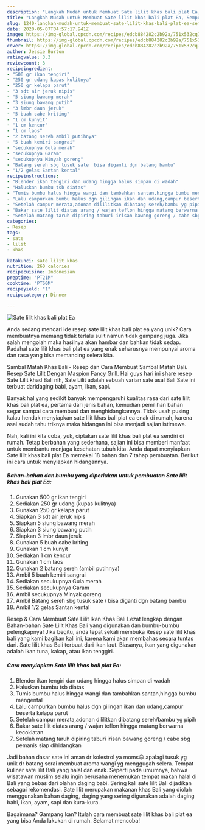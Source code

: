 ```yaml
---
description: "Langkah Mudah untuk Membuat Sate lilit khas bali plat Ea, Sempurna"
title: "Langkah Mudah untuk Membuat Sate lilit khas bali plat Ea, Sempurna"
slug: 1240-langkah-mudah-untuk-membuat-sate-lilit-khas-bali-plat-ea-sempurna
date: 2020-05-07T04:57:17.941Z
image: https://img-global.cpcdn.com/recipes/edcb884282c2b92a/751x532cq70/sate-lilit-khas-bali-plat-ea-foto-resep-utama.jpg
thumbnail: https://img-global.cpcdn.com/recipes/edcb884282c2b92a/751x532cq70/sate-lilit-khas-bali-plat-ea-foto-resep-utama.jpg
cover: https://img-global.cpcdn.com/recipes/edcb884282c2b92a/751x532cq70/sate-lilit-khas-bali-plat-ea-foto-resep-utama.jpg
author: Jessie Burton
ratingvalue: 3.3
reviewcount: 3
recipeingredient:
- "500 gr ikan tengiri"
- "250 gr udang kupas kulitnya"
- "250 gr kelapa parut"
- "3 sdt air jeruk nipis"
- "5 siung bawang merah"
- "3 siung bawang putih"
- "3 lmbr daun jeruk"
- "5 buah cabe kriting"
- "1 cm kunyit"
- "1 cm kencur"
- "1 cm laos"
- "2 batang sereh ambil putihnya"
- "5 buah kemiri sangrai"
- "secukupnya Gula merah"
- "secukupnya Garam"
- "secukupnya Minyak goreng"
- "Batang sereh sbg tusuk sate  bisa diganti dgn batang bambu"
- "1/2 gelas Santan kental"
recipeinstructions:
- "Blender ikan tengiri dan udang hingga halus simpan di wadah"
- "Haluskan bumbu tsb diatas"
- "Tumis bumbu halus hingga wangi dan tambahkan santan,hingga bumbu mengental"
- "Lalu campurkan bumbu halus dgn gilingan ikan dan udang,campur beserta kelapa parut"
- "Setelah campur merata,adonan dililitkan dibatang sereh/bambu yg pipih"
- "Bakar sate lilit diatas arang / wajan teflon hingga matang berwarna kecoklatan"
- "Setelah matang taruh dipiring taburi irisan bawang goreng / cabe sbg pemanis siap dihidangkan"
categories:
- Resep
tags:
- sate
- lilit
- khas

katakunci: sate lilit khas 
nutrition: 260 calories
recipecuisine: Indonesian
preptime: "PT21M"
cooktime: "PT60M"
recipeyield: "1"
recipecategory: Dinner

---
```



![Sate lilit khas bali plat Ea](https://img-global.cpcdn.com/recipes/edcb884282c2b92a/751x532cq70/sate-lilit-khas-bali-plat-ea-foto-resep-utama.jpg)

Anda sedang mencari ide resep sate lilit khas bali plat ea yang unik? Cara membuatnya memang tidak terlalu sulit namun tidak gampang juga. Jika salah mengolah maka hasilnya akan hambar dan bahkan tidak sedap. Padahal sate lilit khas bali plat ea yang enak seharusnya mempunyai aroma dan rasa yang bisa memancing selera kita.

Sambal Matah Khas Bali - Resep dan Cara Membuat Sambal Matah Bali. Resep Sate Lilit Dengan Maspion Fancy Grill. Hai guys hari ini share resep Sate Lilit khad Bali nih, Sate Lilit adalah sebuah varian sate asal Bali Sate ini terbuat daridaging babi, ayam, ikan, sapi.

Banyak hal yang sedikit banyak mempengaruhi kualitas rasa dari sate lilit khas bali plat ea, pertama dari jenis bahan, kemudian pemilihan bahan segar sampai cara membuat dan menghidangkannya. Tidak usah pusing kalau hendak menyiapkan sate lilit khas bali plat ea enak di rumah, karena asal sudah tahu triknya maka hidangan ini bisa menjadi sajian istimewa.


Nah, kali ini kita coba, yuk, ciptakan sate lilit khas bali plat ea sendiri di rumah. Tetap berbahan yang sederhana, sajian ini bisa memberi manfaat untuk membantu menjaga kesehatan tubuh kita. Anda dapat menyiapkan Sate lilit khas bali plat Ea memakai 18 bahan dan 7 tahap pembuatan. Berikut ini cara untuk menyiapkan hidangannya.

<!--inarticleads1-->

##### Bahan-bahan dan bumbu yang diperlukan untuk pembuatan Sate lilit khas bali plat Ea:

1. Gunakan 500 gr ikan tengiri
1. Sediakan 250 gr udang (kupas kulitnya)
1. Gunakan 250 gr kelapa parut
1. Siapkan 3 sdt air jeruk nipis
1. Siapkan 5 siung bawang merah
1. Siapkan 3 siung bawang putih
1. Siapkan 3 lmbr daun jeruk
1. Gunakan 5 buah cabe kriting
1. Gunakan 1 cm kunyit
1. Sediakan 1 cm kencur
1. Gunakan 1 cm laos
1. Gunakan 2 batang sereh (ambil putihnya)
1. Ambil 5 buah kemiri sangrai
1. Sediakan secukupnya Gula merah
1. Sediakan secukupnya Garam
1. Ambil secukupnya Minyak goreng
1. Ambil Batang sereh sbg tusuk sate / bisa diganti dgn batang bambu
1. Ambil 1/2 gelas Santan kental


Resep &amp; Cara Membuat Sate Lilit Ikan Khas Bali Lezat lengkap dengan Bahan-bahan Sate Lilit Khas Bali yang digunakan dan bumbu-bumbu pelengkapnya! Jika begitu, anda tepat sekali membuka Resep sate lilit khas bali yang kami bagikan kali ini, karena kami akan membahas secara tuntas dari. Sate lilit khas Bali terbuat dari ikan laut. Biasanya, ikan yang digunakan adalah ikan tuna, kakap, atau ikan tenggiri. 

<!--inarticleads2-->

##### Cara menyiapkan Sate lilit khas bali plat Ea:

1. Blender ikan tengiri dan udang hingga halus simpan di wadah
1. Haluskan bumbu tsb diatas
1. Tumis bumbu halus hingga wangi dan tambahkan santan,hingga bumbu mengental
1. Lalu campurkan bumbu halus dgn gilingan ikan dan udang,campur beserta kelapa parut
1. Setelah campur merata,adonan dililitkan dibatang sereh/bambu yg pipih
1. Bakar sate lilit diatas arang / wajan teflon hingga matang berwarna kecoklatan
1. Setelah matang taruh dipiring taburi irisan bawang goreng / cabe sbg pemanis siap dihidangkan


Jadi bahan dasar sate ini aman dr kolestrol ya moms😃 apalagi tusuk yg unik dr batang serai membuat aroma wangi yg menggugah selera. Tempat kuliner sate lilit Bali yang halal dan enak. Seperti pada umumnya, bahwa wisatawan muslim selalu ingin berusaha menemukan tempat makan halal di Bali yang bebas dari olahan daging babi. Sering kali sate lilit Bali dijadikan sebagai rekomendasi. Sate lilit merupakan makanan khas Bali yang diolah menggunakan bahan daging, daging yang sering digunakan adalah daging babi, ikan, ayam, sapi dan kura-kura. 

Bagaimana? Gampang kan? Itulah cara membuat sate lilit khas bali plat ea yang bisa Anda lakukan di rumah. Selamat mencoba!
